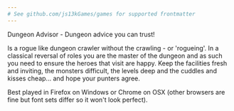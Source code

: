 ```yaml
---
# See github.com/js13kGames/games for supported frontmatter
---
```

Dungeon Advisor - Dungeon advice you can trust! 

Is a rogue like dungeon crawler without the crawling - or 'rogueing'. In a classical reversal of roles you are the master of the dungeon and as such you need to ensure the heroes that visit are happy. Keep the facilities fresh and inviting, the monsters difficult, the levels deep and the cuddles and kisses cheap... and hope your punters agree. 

Best played in Firefox on Windows or Chrome on OSX (other browsers are fine but font sets differ so it won't look perfect).